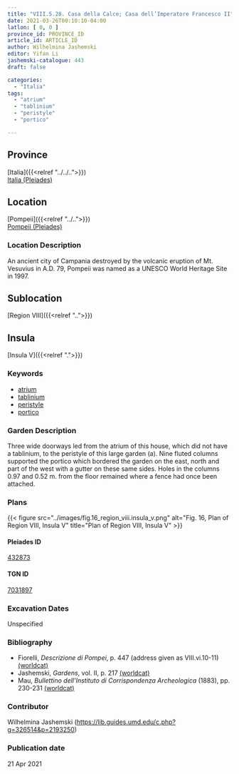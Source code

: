 ```yaml
---
title: "VIII.5.28. Casa della Calce; Casa dell’Imperatore Francesco II"
date: 2021-03-26T00:10:10-04:00
latlon: [ 0, 0 ]
province_id: PROVINCE_ID
article_id: ARTICLE_ID
author: Wilhelmina Jashemski
editor: Yifan Li
jashemski-catalogue: 443
draft: false

categories:
  - "Italia"
tags:
  - "atrium"
  - "tablinium"
  - "peristyle"
  - "portico"

---
```


## Province
[Italia]({{<relref "../../..">}}) \
[Italia (Pleiades)](https://pleiades.stoa.org/places/1052)

## Location
[Pompeii]({{<relref "../..">}}) \
[Pompeii (Pleiades)](https://pleiades.stoa.org/places/433032)

### Location Description
An ancient city of Campania destroyed by the volcanic eruption of Mt. Vesuvius in A.D. 79, Pompeii was named as a UNESCO World Heritage Site in 1997.

## Sublocation
[Region VIII]({{<relref "..">}})

## Insula
[Insula V]({{<relref ".">}})

### Keywords
 - [atrium](http://vocab.getty.edu/page/aat/300004097)
 - [tablinium](http://vocab.getty.edu/page/aat/300004180)
 - [peristyle](http://vocab.getty.edu/page/aat/300080971)
 - [portico](http://vocab.getty.edu/page/aat/300004145)

### Garden Description
Three wide doorways led from the atrium of this house, which did not have a tablinium, to the peristyle of this large garden (a). Nine fluted columns supported the portico which bordered the garden on the east, north and part of the west with a gutter on these same sides. Holes in the columns 0.97 and 0.52 m. from the floor remained where a fence had once been attached.

### Plans
{{< figure src="../images/fig.16_region_viii.insula_v.png" alt="Fig. 16, Plan of  Region VIII, Insula V" title="Plan of  Region VIII, Insula V" >}}

#### Pleiades ID
[432873](https://pleiades.stoa.org/places/538911200)

#### TGN ID
[7031897](http://vocab.getty.edu/page/tgn/2053030)

###  Excavation Dates
Unspecified

### Bibliography
* Fiorelli, *Descrizione di Pompei*, p. 447 (address given as VIII.vi.10-11) [(worldcat)](http://www.worldcat.org/oclc/252039996)
* Jashemski, *Gardens*, vol. II, p. 217 [(worldcat)](http://www.worldcat.org/oclc/1113367431)
* Mau, *Bullettino dell'Instituto di Corrispondenza Archeologica* (1883), pp. 230-231 [(worldcat)](http://www.worldcat.org/oclc/823239162)


### Contributor
Wilhelmina Jashemski (https://lib.guides.umd.edu/c.php?g=326514&p=2193250)

### Publication date

21 Apr 2021
